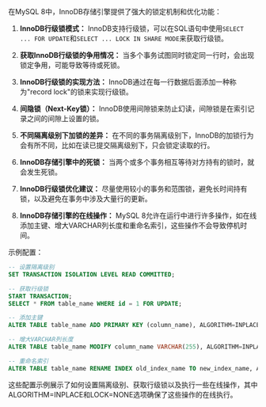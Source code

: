 在MySQL 8中，InnoDB存储引擎提供了强大的锁定机制和优化功能：

1. **InnoDB行级锁模式：** InnoDB支持行级锁，可以在SQL语句中使用`SELECT ... FOR UPDATE`和`SELECT ... LOCK IN SHARE MODE`来获取行级锁。

2. **获取InnoDB行级锁的争用情况：** 当多个事务试图同时锁定同一行时，会出现锁定争用，可能导致等待或死锁。

3. **InnoDB行级锁的实现方法：** InnoDB通过在每一行数据后面添加一种称为"record lock"的锁来实现行级锁。

4. **间隐锁（Next-Key锁）：** InnoDB使用间隙锁来防止幻读，间隙锁是在索引记录之间的间隙上设置的锁。

5. **不同隔离级别下加锁的差异：** 在不同的事务隔离级别下，InnoDB的加锁行为会有所不同，比如在读已提交隔离级别下，只会锁定读取的行。

6. **InnoDB存储引擎中的死锁：** 当两个或多个事务相互等待对方持有的锁时，就会发生死锁。

7. **InnoDB行级锁优化建议：** 尽量使用较小的事务和范围锁，避免长时间持有锁，以及避免在事务中涉及大量行的更新。

8. **InnoDB存储引擎的在线操作：** MySQL 8允许在运行中进行许多操作，如在线添加主键、增大VARCHAR列长度和重命名索引，这些操作不会导致停机时间。

示例配置：
```sql
-- 设置隔离级别
SET TRANSACTION ISOLATION LEVEL READ COMMITTED;

-- 获取行级锁
START TRANSACTION;
SELECT * FROM table_name WHERE id = 1 FOR UPDATE;

-- 添加主键
ALTER TABLE table_name ADD PRIMARY KEY (column_name), ALGORITHM=INPLACE, LOCK=NONE;

-- 增大VARCHAR列长度
ALTER TABLE table_name MODIFY column_name VARCHAR(255), ALGORITHM=INPLACE, LOCK=NONE;

-- 重命名索引
ALTER TABLE table_name RENAME INDEX old_index_name TO new_index_name, ALGORITHM=INPLACE, LOCK=NONE;
```
这些配置示例展示了如何设置隔离级别、获取行级锁以及执行一些在线操作，其中ALGORITHM=INPLACE和LOCK=NONE选项确保了这些操作的在线执行。